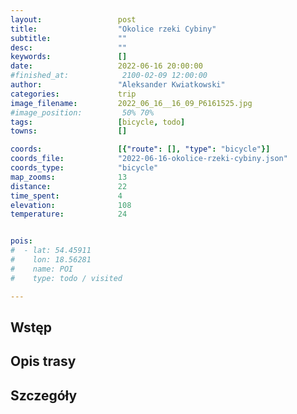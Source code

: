 ```yaml
---
layout:                 post
title:                  "Okolice rzeki Cybiny"
subtitle:               ""
desc:                   ""
keywords:               []
date:                   2022-06-16 20:00:00
#finished_at:            2100-02-09 12:00:00
author:                 "Aleksander Kwiatkowski"
categories:             trip
image_filename:         2022_06_16__16_09_P6161525.jpg
#image_position:         50% 70%
tags:                   [bicycle, todo]
towns:                  []

coords:                 [{"route": [], "type": "bicycle"}]
coords_file:            "2022-06-16-okolice-rzeki-cybiny.json"
coords_type:            "bicycle"
map_zooms:              13
distance:               22
time_spent:             4
elevation:              108
temperature:            24


pois:
#  - lat: 54.45911
#    lon: 18.56281
#    name: POI
#    type: todo / visited

---
```



## Wstęp

## Opis trasy

<div class='strava-embed-placeholder' data-embed-type='activity' data-embed-id='7335686794'></div><script src='https://strava-embeds.com/embed.js'></script>

## Szczegóły

